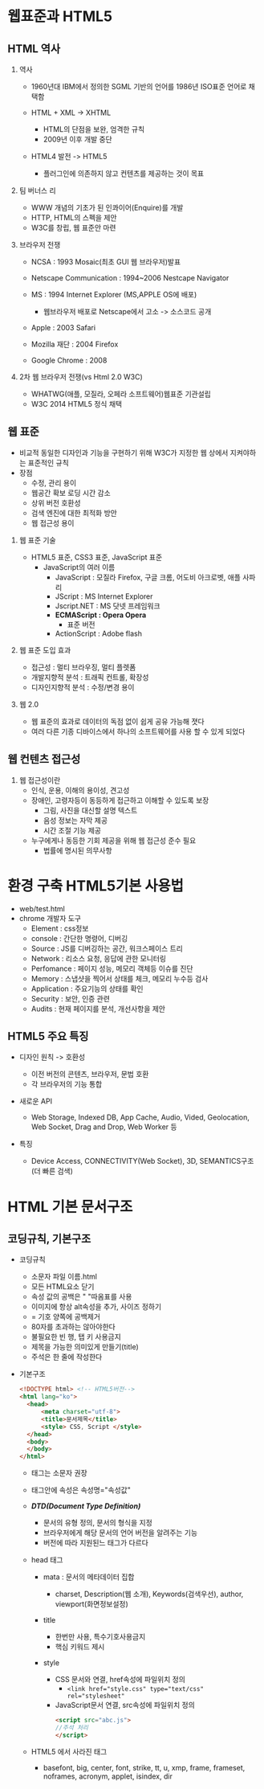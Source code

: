 # 웹표준과 HTML5
## HTML 역사
1. 역사
    - 1960년대 IBM에서 정의한 SGML 기반의 언어를 1986년 ISO표준 언어로 채택함
    
    - HTML + XML -> XHTML 
        - HTML의 단점을 보완, 엄격한 규칙
        - 2009년 이후 개발 중단 
    
    - HTML4 발전 -> HTML5
        - 플러그인에 의존하지 않고 컨텐츠를 제공하는 것이 목표

2. 팀 버너스 리
    - WWW 개념의 기초가 된 인콰이어(Enquire)를 개발
    - HTTP, HTML의 스펙을 제안
    - W3C를 창립, 웹 표준안 마련

3. 브라우저 전쟁
    - NCSA : 1993 Mosaic(최초 GUI 웹 브라우저)발표
    - Netscape Communication : 1994~2006 Nestcape Navigator 
    - MS : 1994 Internet Explorer (MS,APPLE OS에 배포)
        - 웹브라우저 배포로 Netscape에서 고소 -> 소스코드 공개
        
    - Apple : 2003 Safari
    - Mozilla 재단 : 2004 Firefox 
    - Google Chrome : 2008

4. 2차 웹 브라우저 전쟁(vs Html 2.0 W3C)
    - WHATWG(애플, 모질라, 오페라 소프트웨어)웹표준 기관설립
    - W3C 2014 HTML5 정식 채택

## 웹 표준 
- 비교적 동일한 디자인과 기능을 구현하기 위해 W3C가 지정한 웹 상에서 지켜야하는 표준적인 규칙
- 장점
    - 수정, 관리 용이
    - 웹공간 확보 로딩 시간 감소
    - 상위 버전 호환성
    - 검색 엔진에 대한 최적화 방안
    - 웹 접근성 용이

1. 웹 표준 기술
    - HTML5 표준, CSS3 표준, JavaScript 표준
        - JavaScript의 여러 이름
            - JavaScript : 모질라 Firefox, 구글 크롬, 어도비 아크로벳, 애플 사파리
            - JScript : MS Internet Explorer
            - Jscript.NET : MS 닷넷 프레임워크
            - **ECMAScript : Opera Opera**
                - 표준 버전
            - ActionScript : Adobe flash
        
2. 웹 표준 도입 효과
    - 접근성 : 멀티 브라우징, 멀티 플렛폼
    - 개발지향적 분석 : 트래픽 컨트롤, 확장성
    - 디자인지향적 분석 : 수정/변경 용이

3. 웹 2.0
    - 웹 표준의 효과로 데이터의 독점 없이 쉽게 공유 가능해 졋다
    - 여러 다른 기종 디바이스에서 하나의 소프트웨어를 사용 할 수 있게 되었다
        
## 웹 컨텐츠 접근성
1. 웹 접근성이란
    - 인식, 운용, 이해의 용이성, 견고성
    - 장애인, 고령자등이 동등하게 접근하고 이해할 수 있도록 보장
        - 그림, 사진을 대신할 설명 텍스트
        - 음성 정보는 자막 제공
        - 시간 조절 기능 제공
    - 누구에게나 동등한 기회 제공을 위해 웹 접근성 준수 필요
        - 법률에 명시된 의무사항

# 환경 구축 HTML5기본 사용법
- web/test.html
- chrome 개발자 도구
    - Element : css정보
    - console : 간단한 명령어, 디버깅
    - Source : JS를 디버깅하는 공간, 워크스페이스 트리
    - Network : 리소스 요청, 응답에 관한 모니터링 
    - Perfomance : 페이지 성능, 메모리 객체등 이슈를 진단
    - Memory : 스냅샷을 찍어서 상태를 체크, 메모리 누수등 검사
    - Application : 주요기능의 상태를 확인
    - Security : 보안, 인증 관련
    - Audits : 현재 페이지를 분석, 개선사항을 제안

## HTML5 주요 특징
- 디자인 원칙 -> 호환성
    - 이전 버전의 콘텐츠, 브라우저, 문법 호환
    - 각 브라우저의 기능 통합

- 새로운 API
    - Web Storage, Indexed DB, App Cache, Audio, Vided, Geolocation, Web Socket, Drag and Drop, Web Worker 등

- 특징
    - Device Access, CONNECTIVITY(Web Socket), 3D, SEMANTICS구조(더 빠른 검색)

# HTML 기본 문서구조
## 코딩규칙, 기본구조
- 코딩규칙
    - 소문자 파일 이름.html
    - 모든 HTML요소 닫기
    - 속성 값의 공백은 " "따옴표를 사용
    - 이미지에 항상 alt속성을 추가, 사이즈 정하기
    - = 기호 양쪽에 공백제거
    - 80자를 초과하는 않아야한다
    - 불필요한 빈 행, 탭 키 사용금지
    - 제목을 가능한 의미있게 만들기(title)
    - 주석은 한 줄에 작성한다

- 기본구조
    ```html
    <!DOCTYPE html> <!-- HTML5버전-->
    <html lang="ko">
      <head>
          <meta charset="utf-8">
          <title>문서제목</title>
          <style> CSS, Script </style>
      </head>
      <body>
      </body>
    </html>
    ```
    - 태그는 소문자 권장
    - 태그안에 속성은 속성명="속성값"

    - ***DTD(Document Type Definition)***
        - 문서의 유형 정의, 문서의 형식을 지정
        - 브라우저에게 해당 문서의 언어 버전을 알려주는 기능
        - 버전에 따라 지원된느 태그가 다르다
    
    - head 태그
        - mata : 문서의 메타데이터 집합
            - charset, Description(웹 소개), Keywords(검색우선), author, viewport(화면정보설정)

        - title
            - 한번만 사용, 특수기호사용금지
            - 핵심 키워드 제시

        - style 
            - CSS 문서와 연결, href속성에 파일위치 정의
                - ```<link href="style.css" type="text/css" rel="stylesheet"```
            - JavaScript문서 연결, src속성에 파일위치 정의
                ```html
                <script src="abc.js">
                //주석 처리
                </script>
                ```
            

    - HTML5 에서 사라진 태그
        - basefont, big, center, font, strike, tt, u, xmp, frame, frameset, noframes, acronym, applet, isindex, dir

    